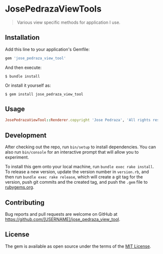 # JosePedrazaViewTools

> Various view specific methods for application I use.


## Installation

Add this line to your application's Gemfile:

```ruby
gem 'jose_pedraza_view_tool'
```

And then execute:

    $ bundle install

Or install it yourself as:

    $ gem install jose_pedraza_view_tool

## Usage
```ruby
JosePedrazaViewTool::Renderer.copyright 'Jose Pedraza', 'All rights reserved'
```


## Development

After checking out the repo, run `bin/setup` to install dependencies. You can also run `bin/console` for an interactive prompt that will allow you to experiment.

To install this gem onto your local machine, run `bundle exec rake install`. To release a new version, update the version number in `version.rb`, and then run `bundle exec rake release`, which will create a git tag for the version, push git commits and the created tag, and push the `.gem` file to [rubygems.org](https://rubygems.org).

## Contributing

Bug reports and pull requests are welcome on GitHub at https://github.com/[USERNAME]/jose_pedraza_view_tool.

## License

The gem is available as open source under the terms of the [MIT License](https://opensource.org/licenses/MIT).
